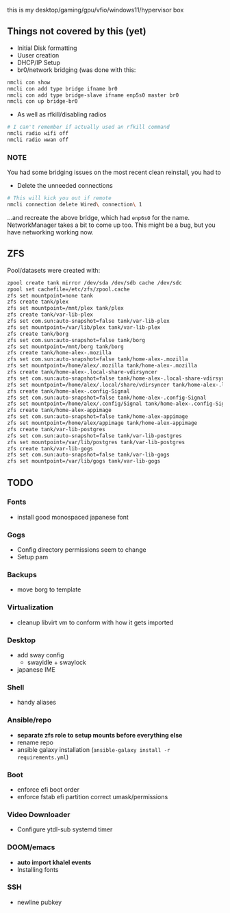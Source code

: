 this is my desktop/gaming/gpu/vfio/windows11/hypervisor box

## Things not covered by this (yet)

+ Initial Disk formatting
+ Uuser creation
+ DHCP/IP Setup
+ br0/network bridging (was done with this:
```bash
nmcli con show
nmcli con add type bridge ifname br0
nmcli con add type bridge-slave ifname enp5s0 master br0
nmcli con up bridge-br0
```

+ As well as rfkill/disabling radios
```bash
# I can't remember if actually used an rfkill command
nmcli radio wifi off
nmcli radio wwan off
```

### NOTE

You had some bridging issues on the most recent clean reinstall, you had to
+ Delete the unneeded connections
```bash
# This will kick you out if remote
nmcli connection delete Wired\ connection\ 1
```
...and recreate the above bridge, which had `enp6s0` for the name. NetworkManager takes a bit to come up too.  This might be a bug, but you have networking working now.


## ZFS

Pool/datasets were created with:
```bash
zpool create tank mirror /dev/sda /dev/sdb cache /dev/sdc
zpool set cachefile=/etc/zfs/zpool.cache
zfs set mountpoint=none tank 
zfs create tank/plex
zfs set mountpoint=/mnt/plex tank/plex
zfs create tank/var-lib-plex
zfs set com.sun:auto-snapshot=false tank/var-lib-plex
zfs set mountpoint=/var/lib/plex tank/var-lib-plex
zfs create tank/borg
zfs set com.sun:auto-snapshot=false tank/borg
zfs set mountpoint=/mnt/borg tank/borg
zfs create tank/home-alex-.mozilla
zfs set com.sun:auto-snapshot=false tank/home-alex-.mozilla
zfs set mountpoint=/home/alex/.mozilla tank/home-alex-.mozilla
zfs create tank/home-alex-.local-share-vdirsyncer
zfs set com.sun:auto-snapshot=false tank/home-alex-.local-share-vdirsyncer
zfs set mountpoint=/home/alex/.local/share/vdirsyncer tank/home-alex-.local-share-vdirsyncer
zfs create tank/home-alex-.config-Signal
zfs set com.sun:auto-snapshot=false tank/home-alex-.config-Signal
zfs set mountpoint=/home/alex/.config/Signal tank/home-alex-.config-Signal
zfs create tank/home-alex-appimage
zfs set com.sun:auto-snapshot=false tank/home-alex-appimage
zfs set mountpoint=/home/alex/appimage tank/home-alex-appimage
zfs create tank/var-lib-postgres
zfs set com.sun:auto-snapshot=false tank/var-lib-postgres
zfs set mountpoint=/var/lib/postgres tank/var-lib-postgres
zfs create tank/var-lib-gogs
zfs set com.sun:auto-snapshot=false tank/var-lib-gogs
zfs set mountpoint=/var/lib/gogs tank/var-lib-gogs
```

## TODO

### Fonts
+ install good monospaced japanese font

### Gogs
+ Config directory permissions seem to change
+ Setup pam

### Backups
+ move borg to template

### Virtualization
+ cleanup libvirt vm to conform with how it gets imported

### Desktop
+ add sway config
  + swayidle + swaylock
+ japanese IME

### Shell
+ handy aliases

### Ansible/repo
+ **separate zfs role to setup mounts before everything else**
+ rename repo
+ ansible galaxy installation (`ansible-galaxy install -r requirements.yml`)

### Boot
+ enforce efi boot order
+ enforce fstab efi partition correct umask/permissions

### Video Downloader
+ Configure ytdl-sub systemd timer

### DOOM/emacs
+ **auto import khalel events**
+ Installing fonts

### SSH 
+ newline pubkey
